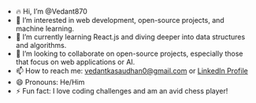 - 🔥 Hi, I’m @Vedant870
- 👀 I’m interested in web development, open-source projects, and machine learning.
- 🌱 I’m currently learning React.js and diving deeper into data structures and algorithms.
- 💞️ I’m looking to collaborate on open-source projects, especially those that focus on web applications or AI.
- 📫 How to reach me: vedantkasaudhan0@gmail.com or [LinkedIn Profile](www.linkedin.com/in/vedant-kasaudhan-9a444a291)
- 😄 Pronouns: He/Him
- ⚡ Fun fact: I love coding challenges and am an avid chess player!

<!---
Vedant870/Vedant870 is a ✨ special ✨ repository because its `README.md` (this file) appears on your GitHub profile.
You can click the Preview link to take a look at your changes.
--->

